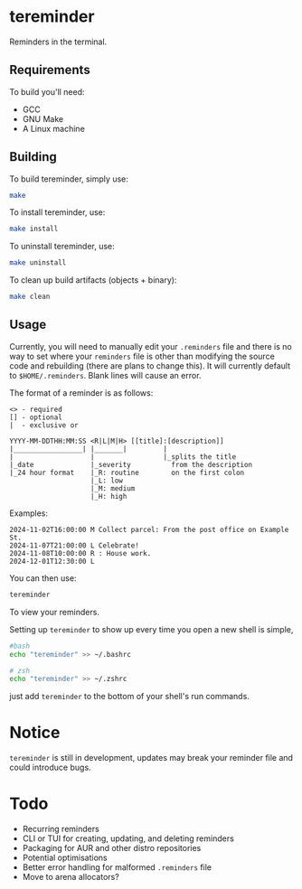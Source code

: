 # tereminder
Reminders in the terminal.

## Requirements
To build you'll need:
- GCC
- GNU Make
- A Linux machine

## Building
To build tereminder, simply use:
```bash
make
```

To install tereminder, use:
```bash
make install
```

To uninstall tereminder, use:
```bash
make uninstall
```

To clean up build artifacts (objects + binary):
```bash
make clean
```

## Usage
Currently, you will need to manually edit your `.reminders` file
and there is no way to set where your `reminders` file is other
than modifying the source code and rebuilding (there are plans
to change this). It will currently default to `$HOME/.reminders`.
Blank lines will cause an error.

The format of a reminder is as follows:
```
<> - required
[] - optional
|  - exclusive or

YYYY-MM-DDTHH:MM:SS <R|L|M|H> [[title]:[description]]
|_________________| |_______|         |
|                   |                 |_splits the title
|_date              |_severity          from the description
|_24 hour format    |_R: routine        on the first colon
                    |_L: low
                    |_M: medium
                    |_H: high
```

Examples:
```
2024-11-02T16:00:00 M Collect parcel: From the post office on Example St.
2024-11-07T21:00:00 L Celebrate!
2024-11-08T10:00:00 R : House work.
2024-12-01T12:30:00 L
```

You can then use:
```bash
tereminder
```
To view your reminders.

Setting up `tereminder` to show up every time you open a new shell is simple,
```bash
#bash
echo "tereminder" >> ~/.bashrc

# zsh
echo "tereminder" >> ~/.zshrc
```
just add `tereminder` to the bottom of your shell's run commands.

# Notice
`tereminder` is still in development, updates may break your reminder file
and could introduce bugs.

# Todo
- Recurring reminders
- CLI or TUI for creating, updating, and deleting reminders
- Packaging for AUR and other distro repositories
- Potential optimisations
- Better error handling for malformed `.reminders` file
- Move to arena allocators?
